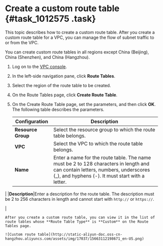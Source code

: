 # Create a custom route table {#task_1012575 .task}

This topic describes how to create a custom route table. After you create a custom route table for a VPC, you can manage the flow of subnet traffic to or from the VPC.

You can create custom route tables in all regions except China \(Beijing\), China \(Shenzhen\), and China \(Hangzhou\).

1.  Log on to the [VPC console](https://partners-intl.console.aliyun.com/#/vpc).
2.  In the left-side navigation pane, click **Route Tables**.
3.  Select the region of the route table to be created.
4.  On the Route Tables page, click **Create Route Table**.
5.  On the Create Route Table page, set the parameters, and then click **OK**. The following table describes the parameters. 

    |Configuration|Description|
    |-------------|-----------|
    |**Resource Group**|Select the resource group to which the route table belongs.|
    |**VPC**|Select the VPC to which the route table belongs.|
    |**Name**|Enter a name for the route table. The name must be 2 to 128 characters in length and can contain letters, numbers, underscores \(\_\), and hyphens \(-\). It must start with a letter.

 |
    |**Description**|Enter a description for the route table. The description must be 2 to 256 characters in length and cannot start with `http://` or `https://`.

 |

    After you create a custom route table, you can view it in the list of route tables whose **Route Table Type** is **Custom** on the Route Tables page.

    ![Custom route table](http://static-aliyun-doc.oss-cn-hangzhou.aliyuncs.com/assets/img/17037/15663112198671_en-US.png)


